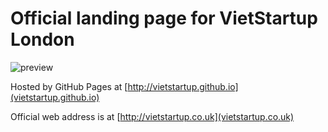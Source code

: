 # Official landing page for VietStartup London

![preview](https://d2ffutrenqvap3.cloudfront.net/items/2y1F470Q231k0g243h2z/Screen%20Recording%202018-03-26%20at%2009.30%20am.gif?v=2451242b)

Hosted by GitHub Pages at [http://vietstartup.github.io](vietstartup.github.io)

Official web address is at [http://vietstartup.co.uk](vietstartup.co.uk)
